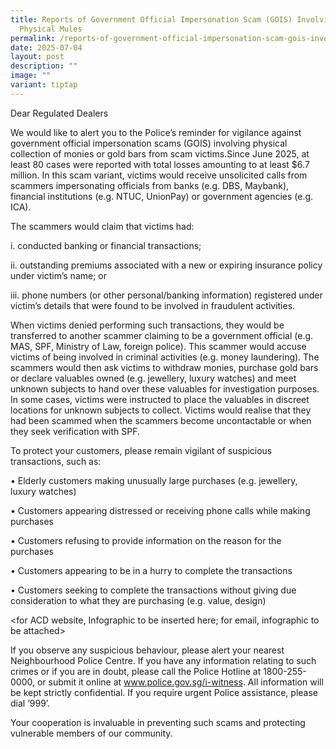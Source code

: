 ```yaml
---
title: Reports of Government Official Impersonation Scam (GOIS) Involving
  Physical Mules
permalink: /reports-of-government-official-impersonation-scam-gois-involving-physical-mules/
date: 2025-07-04
layout: post
description: ""
image: ""
variant: tiptap
---
```

<p>Dear Regulated Dealers</p>
<p>We would like to alert you to the Police’s reminder for vigilance against
<a rel="noopener nofollow" target="_blank">government official impersonation scams (GOIS) involving physical collection
of monies or gold bars from scam victims.</a>Since June 2025, at least
80 cases were reported with total losses amounting to at least $6.7 million.
In this scam variant, victims would receive unsolicited calls from scammers
impersonating officials from banks (e.g. DBS, Maybank), financial institutions
(e.g. NTUC, UnionPay) or government agencies (e.g. ICA).</p>
<p>The scammers would claim that victims had:</p>
<p>i. conducted banking or financial transactions;</p>
<p>ii. outstanding premiums associated with a new or expiring insurance policy
under victim’s name; or</p>
<p>iii. phone numbers (or other personal/banking information) registered
under victim’s details that were found to be involved in fraudulent activities.</p>
<p>When victims denied performing such transactions, they would be transferred
to another scammer claiming to be a government official (e.g. MAS, SPF,
Ministry of Law, foreign police). This scammer would accuse victims of
being involved in criminal activities (e.g. money laundering). The scammers
would then ask victims to withdraw monies, purchase gold bars or declare
valuables owned (e.g. jewellery, luxury watches) and meet unknown subjects
to hand over these valuables for investigation purposes. In some cases,
victims were instructed to place the valuables in discreet locations for
unknown subjects to collect. Victims would realise that they had been scammed
when the scammers become uncontactable or when they seek verification with
SPF.</p>
<p>To protect your customers, please remain vigilant of suspicious transactions,
such as:</p>
<p>• Elderly customers making unusually large purchases (e.g. jewellery,
luxury watches)</p>
<p>• Customers appearing distressed or receiving phone calls while making
purchases</p>
<p>• Customers refusing to provide information on the reason for the purchases</p>
<p>• Customers appearing to be in a hurry to complete the transactions</p>
<p>• Customers seeking to complete the transactions without giving due consideration
to what they are purchasing (e.g. value, design)</p>
<p>&lt;for ACD website, Infographic to be inserted here; for email, infographic
to be attached&gt;</p>
<p>If you observe any suspicious behaviour, please alert your nearest Neighbourhood
Police Centre. If you have any information relating to such crimes or if
you are in doubt, please call the Police Hotline at 1800-255-0000, or submit
it online at <a href="http://www.police.gov.sg/i-witness" rel="noopener noreferrer nofollow" target="_blank">www.police.gov.sg/i-witness</a>.
All information will be kept strictly confidential. If you require urgent
Police assistance, please dial ‘999’.</p>
<p></p>
<p>Your cooperation is invaluable in preventing such scams and protecting
vulnerable members of our community.</p>
<p></p>
